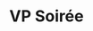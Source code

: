 ---
name: "Hélène Rabain"
title: "VP Soirée"
mail: "helene.rabain@ecl22.ec-lyon.fr"
image: "/image/team/Kora.webp"
---